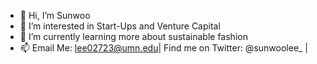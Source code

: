 - 👋 Hi, I’m Sunwoo
- 👀 I’m interested in Start-Ups and Venture Capital
- 🌱 I’m currently learning more about sustainable fashion
- 📫 Email Me: lee02723@umn.edu| Find me on Twitter: @sunwoolee_ |

<!---
lee02723/lee02723 is a ✨ special ✨ repository because its `README.md` (this file) appears on your GitHub profile.
You can click the Preview link to take a look at your changes.
--->
